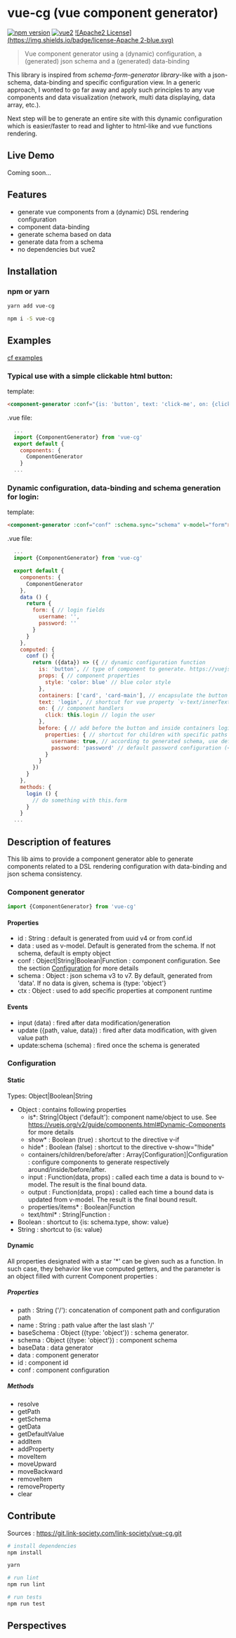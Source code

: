 # vue-cg (vue component generator)

[![npm version](https://img.shields.io/npm/v/vue-cg.svg?maxAge=2592000)](https://www.npmjs.com/package/vue-cg)
[![vue2](https://img.shields.io/badge/vue-2.x-brightgreen.svg)](https://vuejs.org/)
[![Apache2 License](https://img.shields.io/badge/license-Apache 2-blue.svg)](https://git.link-society.com/link-society/vue-cg/src/master/LICENSE)

> Vue component generator using a (dynamic) configuration, a (generated) json schema and a (generated) data-binding

This library is inspired from *schema-form-generator library*-like with a json-schema, data-binding and specific configuration view. In a generic approach, I wonted to go far away and apply such principles to any vue components and data visualization (network, multi data displaying, data array, etc.).

Next step will be to generate an entire site with this dynamic configuration which is easier/faster to read and lighter to html-like and vue functions rendering.

## Live Demo

Coming soon...

## Features

* generate vue components from a (dynamic) DSL rendering configuration
* component data-binding
* generate schema based on data
* generate data from a schema
* no dependencies but vue2

## Installation

### npm or yarn

```bash
yarn add vue-cg

npm i -S vue-cg
```

## Examples

[cf examples](https://git.link-society.com/link-society/vue-cg/src/master/examples)

### Typical use with a simple clickable html button:
template:
``` html
<component-generator :conf="{is: 'button', text: 'click-me', on: {click: alert('clicked !')}}" ></component-generator>
```

.vue file:
``` js
  ...
  import {ComponentGenerator} from 'vue-cg'
  export default {
    components: {
      ComponentGenerator
    }
  ...
```

### Dynamic configuration, data-binding and schema generation for login:

template:
```html
<component-generator :conf="conf" :schema.sync="schema" v-model="form"></component-generator>
```

.vue file:
``` js
  ...
  import {ComponentGenerator} from 'vue-cg'

  export default {
    components: {
      ComponentGenerator
    },
    data () {
      return {
        form: { // login fields
          username: '',
          password: ''
        }
      }
    },
    computed: {
      conf () {
        return ({data}) => ({ // dynamic configuration function
          is: 'button', // type of component to generate. https://vuejs.org/v2/guide/components.html#Dynamic-Components
          props: { // component properties
            style: 'color: blue' // blue color style
          },
          containers: ['card', 'card-main'], // encapsulate the button inside component configuration(s) 'card' then 'card-item' (card and card-main doesn't exist by default. See the function setConfs or the plugin for specifying your default configurations)
          text: 'login', // shortcut for vue property `v-text/innerText`
          on: { // component handlers
            click: this.login // login the user
          },
          before: { // add before the button and inside containers login fields
            properties: { // shortcut for children with specific paths
              username: true, // according to generated schema, use default configuration for string data (<input />)
              password: 'password' // default password configuration (<input type="password" />)
            }
          }
        })
      }
    },
    methods: {
      login () {
        // do something with this.form
      }
    }
  ...
```

## Description of features

This lib aims to provide a component generator able to generate components related to a DSL rendering configuration with data-binding and json schema consistency.

### Component generator

```js
import {ComponentGenerator} from 'vue-cg'
```

#### Properties

- id : String : default is generated from uuid v4 or from conf.id
- data : used as v-model. Default is generated from the schema. If not schema, default is empty object
- conf : Object|String|Boolean|Function : component configuration. See the section [Configuration](#Configuration) for more details
- schema : Object : json schema v3 to v7. By default, generated from 'data'. If no data is given, schema is {type: 'object'}
- ctx : Object : used to add specific properties at component runtime

#### Events

- input (data) : fired after data modification/generation
- update ({path, value, data}) : fired after data modification, with given value path
- update:schema (schema) : fired once the schema is generated

### Configuration

#### Static

Types: Object|Boolean|String

* Object : contains following properties
  - is*: String|Object ('default'): component name/object to use. See https://vuejs.org/v2/guide/components.html#Dynamic-Components for more details
  - show* : Boolean (true) : shortcut to the directive v-if
  - hide* : Boolean (false) : shortcut to the directive v-show="!hide"
  - containers/children/before/after : Array[Configuration]|Configuration : configure components to generate respectively around/inside/before/after.
  - input : Function(data, props) : called each time a data is bound to v-model. The result is the final bound data.
  - output : Function(data, props) : called each time a bound data is updated from v-model. The result is the final bound result.
  - properties/items* : Boolean|Function
  - text/html* : String|Function :
* Boolean : shortcut to {is: schema.type, show: value}
* String : shortcut to {is: value}

#### Dynamic

All properties designated with a star '*' can be given such as a function. In such case, they behavior like vue computed getters, and the parameter is an object filled with current Component properties :

##### Properties

* path : String ('/'): concatenation of component path and configuration path
* name : String : path value after the last slash '/'
* baseSchema : Object ({type: 'object'}) : schema generator.
* schema : Object ({type: 'object'}) : component schema
* baseData : data generator
* data : component generator
* id : component id
* conf : component configuration

##### Methods
* resolve
* getPath
* getSchema
* getData
* getDefaultValue
* addItem
* addProperty
* moveItem
* moveUpward
* moveBackward
* removeItem
* removeProperty
* clear

## Contribute

Sources : https://git.link-society.com/link-society/vue-cg.git

``` bash
# install dependencies
npm install

yarn

# run lint
npm run lint

# run tests
npm run test
```

## Perspectives
